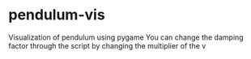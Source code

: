 # pendulum-vis


Visualization of pendulum using pygame
You can change the damping factor through the script by changing the multiplier of the v 



